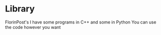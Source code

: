 # Library
FlorinPost's 
I have some programs in C++ and some in Python
You can use the code however you want
